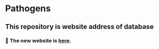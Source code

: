 # Pathogens
## This repository is website address of database
### :rocket: The new website is [here](http://1181110317.gnway.cc/).
